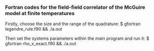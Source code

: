 ### Fortran codes for the field-field correlator of the McGuire model at finite temperatures

Firstly, choose the size and the range of the quadrature: 
$ gfortran legendre_rule.f90 && ./a.out

Then set the systems parameters within the main program and run it:
$ gfortran rho_x_exact.f90 && ./a.out

